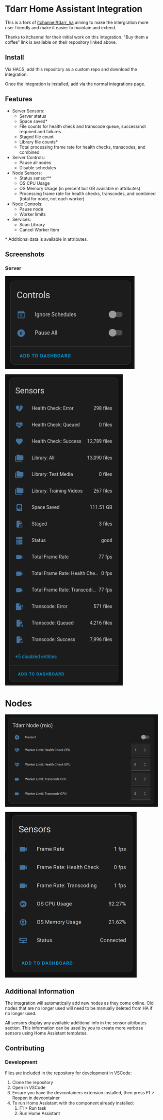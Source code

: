 # Tdarr Home Assistant Integration

This is a fork of [itchannel/tdarr_ha](https://github.com/itchannel/tdarr_ha) aiming to make the intergration more user friendly and make it easier to maintain and extend.

Thanks to itchannel for their initial work on this integration. "Buy them a coffee" link is available on their repository linked above.

## Install

Via HACS, add this repository as a custom repo and download the integration.

Once the integration is installed, add via the normal integrations page.

## Features

- Server Sensors:
    - Server status
    - Space saved\*
    - File counts for health check and transcode queue, success/not required and failures
    - Staged file count
    - Library file counts\*
    - Total processing frame rate for health checks, transcodes, and combined
- Server Controls:
    - Pause all nodes
    - Disable schedules
- Node Sensors:
    - Status sensor\**
    - OS CPU Usage
    - OS Memory Usage (in percent but GB available in attributes)
    - Processing frame rate for health checks, transcodes, and combined (total for node, not each worker)
- Node Controls:
    - Pause node
    - Worker limits
- Services:
    - Scan Library
    - Cancel Worker Item

\* Additional data is available in attributes.

## Screenshots

### Server

![Server controls](./screenshots/server_controls.png)

![Server sensors](./screenshots/server_sensors.png)

# Nodes

![Node controls](./screenshots/node_controls.png)

![Node sensors](./screenshots/node_sensors.png)

## Additional Information

The integration will automatically add new nodes as they come online. Old nodes that are no longer used will need to be manually deleted from HA if no longer used.

All sensors display any available additional info in the sensor attributes section. This information can be used by you to create more verbose sensors using Home Assistant templates. 

## Contributing

### Development

Files are included in the repository for development in VSCode:

1. Clone the repository
2. Open in VSCode
3. Ensure you have the devcontainers extension installed, then press F1 > Reopen in devcontainer
4. To run Home Assistant with the component already installed:
    1. F1 > Run task
    2. Run Home Assistant
